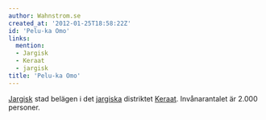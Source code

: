 ```yaml
---
author: Wahnstrom.se
created_at: '2012-01-25T18:58:22Z'
id: 'Pelu-ka Omo'
links:
  mention:
  - Jargisk
  - Keraat
  - jargisk
title: 'Pelu-ka Omo'
---
```


[Jargisk] stad belägen i det [jargiska] distriktet [Keraat]. Invånarantalet är 2.000 personer.

  [Jargisk]: Jargisk
  [jargiska]: jargisk
  [Keraat]: Keraat